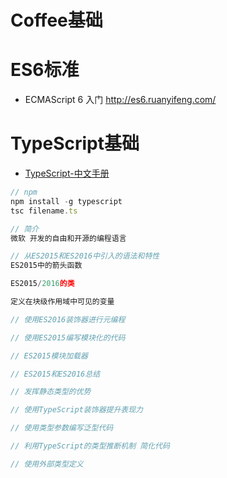 # **Coffee基础**

# **ES6标准**

- ECMAScript 6 入门 <http://es6.ruanyifeng.com/>

# **TypeScript基础**

- [TypeScript-中文手册](http://www.runoob.com/manual/gitbook/TypeScript/_book/)

```javascript
// npm
npm install -g typescript
tsc filename.ts

// 简介
微软 开发的自由和开源的编程语言

// 从ES2015和ES2016中引入的语法和特性
ES2015中的箭头函数

ES2015/2016的类

定义在块级作用域中可见的变量

// 使用ES2016装饰器进行元编程

// 使用ES2015编写模块化的代码

// ES2015模块加载器

// ES2015和ES2016总结

// 发挥静态类型的优势

// 使用TypeScript装饰器提升表现力

// 使用类型参数编写泛型代码

// 利用TypeScript的类型推断机制 简化代码

// 使用外部类型定义
```
